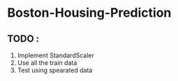 # Boston-Housing-Prediction

## TODO : 
1. Implement StandardScaler 
2. Use all the train data 
3. Test using spearated data 

